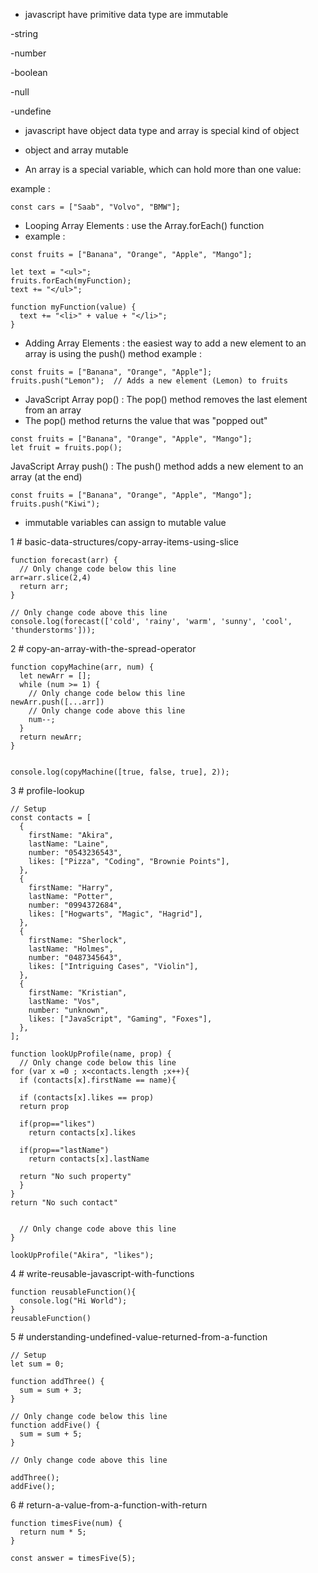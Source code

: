 * javascript have primitive data type are immutable

-string

-number

-boolean

-null 

-undefine


* javascript have object data type and array is special kind of object

* object and array mutable
 * An array is a special variable, which can hold more than one value:

example :
```
const cars = ["Saab", "Volvo", "BMW"];
```
* Looping Array Elements : use the Array.forEach() function
* example : 
```
const fruits = ["Banana", "Orange", "Apple", "Mango"];

let text = "<ul>";
fruits.forEach(myFunction);
text += "</ul>";

function myFunction(value) {
  text += "<li>" + value + "</li>";
}
```
* Adding Array Elements : the easiest way to add a new element to an array is using the push() method
example :
```
const fruits = ["Banana", "Orange", "Apple"];
fruits.push("Lemon");  // Adds a new element (Lemon) to fruits
```
* JavaScript Array pop() : The pop() method removes the last element from an array
* The pop() method returns the value that was "popped out" 
```
const fruits = ["Banana", "Orange", "Apple", "Mango"];
let fruit = fruits.pop();
```
JavaScript Array push() : The push() method adds a new element to an array (at the end)
```
const fruits = ["Banana", "Orange", "Apple", "Mango"];
fruits.push("Kiwi");
```




* immutable variables can assign to mutable value



1 # basic-data-structures/copy-array-items-using-slice
```
function forecast(arr) {
  // Only change code below this line
arr=arr.slice(2,4)
  return arr;
}

// Only change code above this line
console.log(forecast(['cold', 'rainy', 'warm', 'sunny', 'cool', 'thunderstorms']));
```
2 # copy-an-array-with-the-spread-operator
```
function copyMachine(arr, num) {
  let newArr = [];
  while (num >= 1) {
    // Only change code below this line
newArr.push([...arr])
    // Only change code above this line
    num--;
  }
  return newArr;
}


console.log(copyMachine([true, false, true], 2));
```

3 # profile-lookup
```
// Setup
const contacts = [
  {
    firstName: "Akira",
    lastName: "Laine",
    number: "0543236543",
    likes: ["Pizza", "Coding", "Brownie Points"],
  },
  {
    firstName: "Harry",
    lastName: "Potter",
    number: "0994372684",
    likes: ["Hogwarts", "Magic", "Hagrid"],
  },
  {
    firstName: "Sherlock",
    lastName: "Holmes",
    number: "0487345643",
    likes: ["Intriguing Cases", "Violin"],
  },
  {
    firstName: "Kristian",
    lastName: "Vos",
    number: "unknown",
    likes: ["JavaScript", "Gaming", "Foxes"],
  },
];

function lookUpProfile(name, prop) {
  // Only change code below this line
for (var x =0 ; x<contacts.length ;x++){
  if (contacts[x].firstName == name){
    
  if (contacts[x].likes == prop)
  return prop
  
  if(prop=="likes")
    return contacts[x].likes
  
  if(prop=="lastName")
    return contacts[x].lastName
 
  return "No such property"
  }  
}
return "No such contact"


  // Only change code above this line
}

lookUpProfile("Akira", "likes");
```
4 # write-reusable-javascript-with-functions
```
function reusableFunction(){
  console.log("Hi World");
}
reusableFunction()
```
5 # understanding-undefined-value-returned-from-a-function

```
// Setup
let sum = 0;

function addThree() {
  sum = sum + 3;
}

// Only change code below this line
function addFive() {
  sum = sum + 5;
}

// Only change code above this line

addThree();
addFive();
```
6 # return-a-value-from-a-function-with-return
```
function timesFive(num) {
  return num * 5;
}

const answer = timesFive(5);
```

